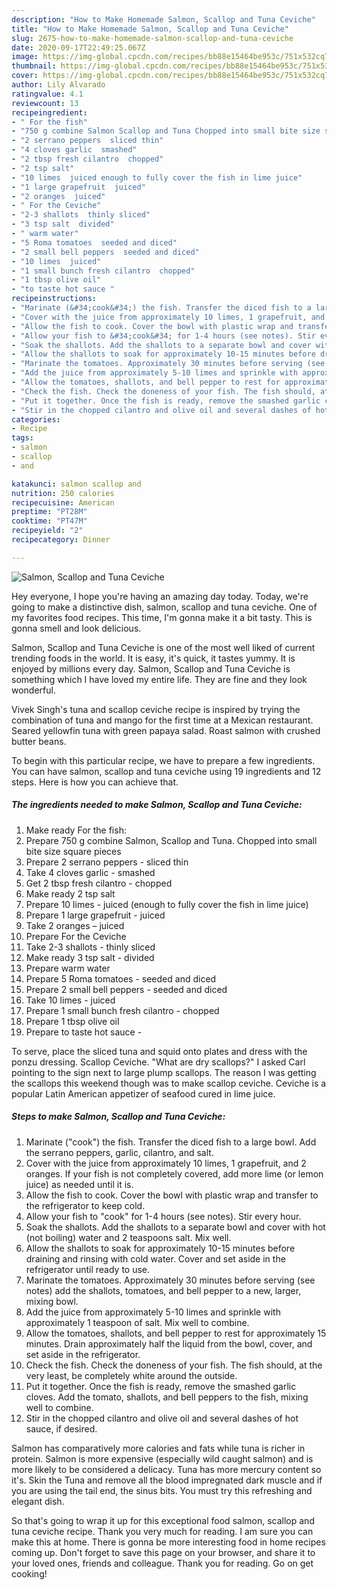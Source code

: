 ```yaml
---
description: "How to Make Homemade Salmon, Scallop and Tuna Ceviche"
title: "How to Make Homemade Salmon, Scallop and Tuna Ceviche"
slug: 2675-how-to-make-homemade-salmon-scallop-and-tuna-ceviche
date: 2020-09-17T22:49:25.067Z
image: https://img-global.cpcdn.com/recipes/bb88e15464be953c/751x532cq70/salmon-scallop-and-tuna-ceviche-recipe-main-photo.jpg
thumbnail: https://img-global.cpcdn.com/recipes/bb88e15464be953c/751x532cq70/salmon-scallop-and-tuna-ceviche-recipe-main-photo.jpg
cover: https://img-global.cpcdn.com/recipes/bb88e15464be953c/751x532cq70/salmon-scallop-and-tuna-ceviche-recipe-main-photo.jpg
author: Lily Alvarado
ratingvalue: 4.1
reviewcount: 13
recipeingredient:
- " For the fish"
- "750 g combine Salmon Scallop and Tuna Chopped into small bite size square pieces"
- "2 serrano peppers  sliced thin"
- "4 cloves garlic  smashed"
- "2 tbsp fresh cilantro  chopped"
- "2 tsp salt"
- "10 limes  juiced enough to fully cover the fish in lime juice"
- "1 large grapefruit  juiced"
- "2 oranges  juiced"
- " For the Ceviche"
- "2-3 shallots  thinly sliced"
- "3 tsp salt  divided"
- " warm water"
- "5 Roma tomatoes  seeded and diced"
- "2 small bell peppers  seeded and diced"
- "10 limes  juiced"
- "1 small bunch fresh cilantro  chopped"
- "1 tbsp olive oil"
- "to taste hot sauce "
recipeinstructions:
- "Marinate (&#34;cook&#34;) the fish. Transfer the diced fish to a large bowl. Add the serrano peppers, garlic, cilantro, and salt."
- "Cover with the juice from approximately 10 limes, 1 grapefruit, and 2 oranges. If your fish is not completely covered, add more lime (or lemon juice) as needed until it is."
- "Allow the fish to cook. Cover the bowl with plastic wrap and transfer to the refrigerator to keep cold."
- "Allow your fish to &#34;cook&#34; for 1-4 hours (see notes). Stir every hour."
- "Soak the shallots. Add the shallots to a separate bowl and cover with hot (not boiling) water and 2 teaspoons salt. Mix well."
- "Allow the shallots to soak for approximately 10-15 minutes before draining and rinsing with cold water. Cover and set aside in the refrigerator until ready to use."
- "Marinate the tomatoes. Approximately 30 minutes before serving (see notes) add the shallots, tomatoes, and bell pepper to a new, larger, mixing bowl."
- "Add the juice from approximately 5-10 limes and sprinkle with approximately 1 teaspoon of salt. Mix well to combine."
- "Allow the tomatoes, shallots, and bell pepper to rest for approximately 15 minutes. Drain approximately half the liquid from the bowl, cover, and set aside in the refrigerator."
- "Check the fish. Check the doneness of your fish. The fish should, at the very least, be completely white around the outside."
- "Put it together. Once the fish is ready, remove the smashed garlic cloves. Add the tomato, shallots, and bell peppers to the fish, mixing well to combine."
- "Stir in the chopped cilantro and olive oil and several dashes of hot sauce, if desired."
categories:
- Recipe
tags:
- salmon
- scallop
- and

katakunci: salmon scallop and 
nutrition: 250 calories
recipecuisine: American
preptime: "PT28M"
cooktime: "PT47M"
recipeyield: "2"
recipecategory: Dinner

---
```



![Salmon, Scallop and Tuna Ceviche](https://img-global.cpcdn.com/recipes/bb88e15464be953c/751x532cq70/salmon-scallop-and-tuna-ceviche-recipe-main-photo.jpg)

Hey everyone, I hope you're having an amazing day today. Today, we're going to make a distinctive dish, salmon, scallop and tuna ceviche. One of my favorites food recipes. This time, I'm gonna make it a bit tasty. This is gonna smell and look delicious.

Salmon, Scallop and Tuna Ceviche is one of the most well liked of current trending foods in the world. It is easy, it's quick, it tastes yummy. It is enjoyed by millions every day. Salmon, Scallop and Tuna Ceviche is something which I have loved my entire life. They are fine and they look wonderful.

Vivek Singh&#39;s tuna and scallop ceviche recipe is inspired by trying the combination of tuna and mango for the first time at a Mexican restaurant. Seared yellowfin tuna with green papaya salad. Roast salmon with crushed butter beans.


To begin with this particular recipe, we have to prepare a few ingredients. You can have salmon, scallop and tuna ceviche using 19 ingredients and 12 steps. Here is how you can achieve that.

<!--inarticleads1-->

##### The ingredients needed to make Salmon, Scallop and Tuna Ceviche:

1. Make ready  For the fish:
1. Prepare 750 g combine Salmon, Scallop and Tuna. Chopped into small bite size square pieces
1. Prepare 2 serrano peppers - sliced thin
1. Take 4 cloves garlic - smashed
1. Get 2 tbsp fresh cilantro - chopped
1. Make ready 2 tsp salt
1. Prepare 10 limes - juiced (enough to fully cover the fish in lime juice)
1. Prepare 1 large grapefruit - juiced
1. Take 2 oranges – juiced
1. Prepare  For the Ceviche
1. Take 2-3 shallots - thinly sliced
1. Make ready 3 tsp salt - divided
1. Prepare  warm water
1. Prepare 5 Roma tomatoes - seeded and diced
1. Prepare 2 small bell peppers - seeded and diced
1. Take 10 limes - juiced
1. Prepare 1 small bunch fresh cilantro - chopped
1. Prepare 1 tbsp olive oil
1. Prepare to taste hot sauce -


To serve, place the sliced tuna and squid onto plates and dress with the ponzu dressing. Scallop Ceviche. &#34;What are dry scallops?&#34; I asked Carl pointing to the sign next to large plump scallops. The reason I was getting the scallops this weekend though was to make scallop ceviche. Ceviche is a popular Latin American appetizer of seafood cured in lime juice. 

<!--inarticleads2-->

##### Steps to make Salmon, Scallop and Tuna Ceviche:

1. Marinate (&#34;cook&#34;) the fish. Transfer the diced fish to a large bowl. Add the serrano peppers, garlic, cilantro, and salt.
1. Cover with the juice from approximately 10 limes, 1 grapefruit, and 2 oranges. If your fish is not completely covered, add more lime (or lemon juice) as needed until it is.
1. Allow the fish to cook. Cover the bowl with plastic wrap and transfer to the refrigerator to keep cold.
1. Allow your fish to &#34;cook&#34; for 1-4 hours (see notes). Stir every hour.
1. Soak the shallots. Add the shallots to a separate bowl and cover with hot (not boiling) water and 2 teaspoons salt. Mix well.
1. Allow the shallots to soak for approximately 10-15 minutes before draining and rinsing with cold water. Cover and set aside in the refrigerator until ready to use.
1. Marinate the tomatoes. Approximately 30 minutes before serving (see notes) add the shallots, tomatoes, and bell pepper to a new, larger, mixing bowl.
1. Add the juice from approximately 5-10 limes and sprinkle with approximately 1 teaspoon of salt. Mix well to combine.
1. Allow the tomatoes, shallots, and bell pepper to rest for approximately 15 minutes. Drain approximately half the liquid from the bowl, cover, and set aside in the refrigerator.
1. Check the fish. Check the doneness of your fish. The fish should, at the very least, be completely white around the outside.
1. Put it together. Once the fish is ready, remove the smashed garlic cloves. Add the tomato, shallots, and bell peppers to the fish, mixing well to combine.
1. Stir in the chopped cilantro and olive oil and several dashes of hot sauce, if desired.


Salmon has comparatively more calories and fats while tuna is richer in protein. Salmon is more expensive (especially wild caught salmon) and is more likely to be considered a delicacy. Tuna has more mercury content so it&#39;s. Skin the Tuna and remove all the blood impregnated dark muscle and if you are using the tail end, the sinus bits. You must try this refreshing and elegant dish. 

So that's going to wrap it up for this exceptional food salmon, scallop and tuna ceviche recipe. Thank you very much for reading. I am sure you can make this at home. There is gonna be more interesting food in home recipes coming up. Don't forget to save this page on your browser, and share it to your loved ones, friends and colleague. Thank you for reading. Go on get cooking!
